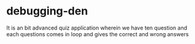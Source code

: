 # debugging-den
It is an bit advanced quiz application wherein we have ten question and each questions comes in loop and gives the correct and wrong answers
